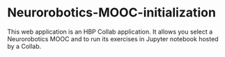 # Neurorobotics-MOOC-initialization
This web application is an HBP Collab application. It allows you select a Neurorobotics MOOC and to run its exercises in Jupyter notebook hosted by a Collab. 
